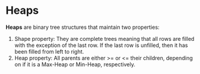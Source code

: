 # Heaps 

**Heaps** are binary tree structures that maintain two properties:

1. Shape property: They are complete trees meaning that all rows are filled with the exception of the last row. If the last row is unfilled, then it has been filled from left to right.
2. Heap property: All parents are either >= or <= their children, depending on if it is a Max-Heap or Min-Heap, respectively.
